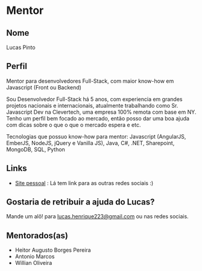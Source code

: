 # Mentor

## Nome

Lucas Pinto

## Perfil

Mentor para desenvolvedores Full-Stack, com maior know-how em Javascript (Front ou Backend)

Sou Desenvolvedor Full-Stack há 5 anos, com experiencia em grandes projetos nacionais e internacionais, atualmente trabalhando como Sr. Javascript Dev na Clevertech, uma empresa 100% remota com base em NY.
Tenho um perfil bem focado ao mercado, então posso dar uma boa ajuda com dicas sobre o que o que o mercado espera e etc.

Tecnologias que possuo know-how para mentor: Javascript (AngularJS, EmberJS, NodeJS, jQuery e Vanilla JS), Java, C#, .NET, Sharepoint, MongoDB, SQL, Python

## Links

* [Site pessoal](http://lucaspinto.me) : Lá tem link para as outras redes sociais :)

## Gostaria de retribuir a ajuda do Lucas?

Mande um alô! para lucas.henrique223@gmail.com ou nas redes sociais.

## Mentorados(as)

- Heitor Augusto Borges Pereira
- Antonio Marcos
- Willian Oliveira
